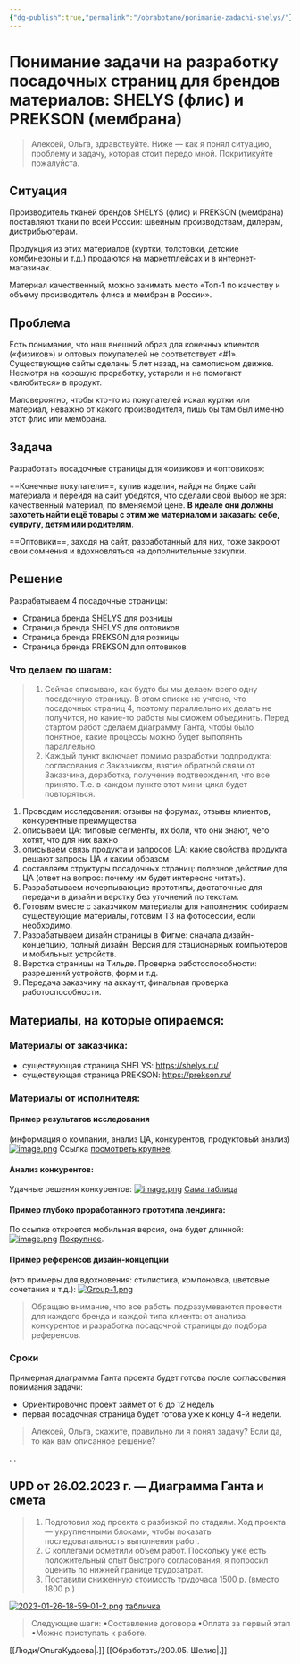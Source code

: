 ```yaml
---
{"dg-publish":true,"permalink":"/obrabotano/ponimanie-zadachi-shelys/"}
---
```



# Понимание задачи на разработку посадочных страниц для брендов материалов: SHELYS (флис) и PREKSON (мембрана)

> Алексей, Ольга, здравствуйте.
> Ниже — как я понял ситуацию, проблему и задачу, которая стоит передо мной.
> Покритикуйте пожалуйста.

## Ситуация
Производитель тканей брендов SHELYS (флис) и PREKSON (мембрана) поставляют ткани по всей России: швейным производствам, дилерам, дистрибьютерам.

Продукция из этих материалов (куртки, толстовки, детские комбинезоны и т.д.) продаются на маркетплейсах и в интернет-магазинах.

Материал качественный, можно занимать место «Топ-1 по качеству и объему производитель флиса и мембран в России».

## Проблема
Есть понимание, что наш внешний образ для конечных клиентов («физиков») и оптовых покупателей не соответствует «#1». Существующие сайты сделаны 5 лет назад, на самописном движке. Несмотря на хорошую проработку, устарели и не помогают «влюбиться» в продукт.

Маловероятно, чтобы кто-то из покупателей искал куртки или материал, неважно от какого производителя, лишь бы там был именно этот флис или мембрана.

## Задача
Разработать посадочные страницы для «физиков» и «оптовиков»:

==Конечные покупатели==, купив изделия, найдя на бирке сайт материала и перейдя на сайт убедятся, что сделали свой выбор не зря: качественный материал, по вменяемой цене. **В идеале они должны захотеть найти ещё товары с этим же материалом и заказать: себе, супругу, детям или родителям**.

==Оптовики==, заходя на сайт, разработанный для них, тоже закроют свои сомнения и вдохновляться на дополнительные закупки.

## Решение

Разрабатываем 4 посадочные страницы:
- Страница бренда SHELYS для розницы
- Страница бренда SHELYS для оптовиков
- Страница бренда PREKSON для розницы
- Страница бренда PREKSON для оптовиков



### Что делаем по шагам:
> 1.  Сейчас описываю, как будто бы мы делаем всего одну посадочную страницу. В этом списке не учтено, что посадочных страниц 4, поэтому параллельно их делать не получится, но какие-то работы мы сможем объединить. Перед стартом работ сделаем диаграмму Ганта, чтобы было понятное, какие процессы можно будет выполянть параллельно. 
> 2. Каждый пункт включает помимо разработки подпродукта: согласования с Заказчиком, взятие обратной связи от Заказчика, доработка, получение подтверждения, что все принято. Т.е. в каждом пункте этот мини-цикл будет повторяться.
1. Проводим исследования: отзывы на форумах, отзывы клиентов, конкурентные преимущества
2. описываем ЦА: типовые сегменты, их боли, что они знают, чего хотят, что для них важно
3. описываем связь продукта и запросов ЦА: какие свойства продукта решают запросы ЦА и каким образом
4. составляем структуры посадочных страниц: полезное действие для ЦА (ответ на вопрос: почему им будет интересно читать).
5. Разрабатываем исчерпывающие прототипы, достаточные для передачи в дизайн и верстку без уточнений по текстам. 
6. Готовим вместе с заказчиком материалы для наполнения: собираем существующие материалы, готовим ТЗ на фотосессии, если необходимо.
7. Разрабатываем дизайн страницы в Фигме: сначала дизайн-концепцию, полный дизайн. Версия для стационарных компьютеров и мобильных устройств.
8. Верстка страницы на Тильде. Проверка работоспособности: разрешений устройств, форм и т.д.
9. Передача заказчику на аккаунт, финальная проверка работоспособности.

## Материалы, на которые опираемся:
### Материалы от заказчика:
- существующая страница SHELYS: https://shelys.ru/
- существующая страница PREKSON: https://prekson.ru/
### Материалы от исполнителя:
#### Пример результатов исследования 
(информация о компании, анализ ЦА, конкурентов, продуктовый анализ)
[![image.png](https://i.postimg.cc/wMfKryfx/image.png)](https://postimg.cc/rRrY0m27) Ссылка [посмотреть крупнее](https://www.figma.com/file/TpXfwyg78zd5w9IULwe3yV/Mind-map-%D0%B4%D0%BB%D1%8F-%D0%98%D0%BC%D0%BF%D0%BB%D0%B0%D0%BD%D1%82%D0%B0%D1%86%D0%B8%D0%B8-(%D0%9F%D0%9B-2022)?node-id=0%3A1&t=J3lHVVct4yhdIzQx-1).

#### Анализ конкурентов:
Удачные решения конкурентов:
[![image.png](https://i.postimg.cc/52Yj4QRD/image.png)](https://postimg.cc/Bj3JNbsC) [Сама таблица](https://docs.google.com/spreadsheets/d/1zcEgF5hJzDdUGxhP43rIwrDNTYIKyQ0X/edit#gid=1234249478)

#### Пример глубоко проработанного прототипа лендинга:
По ссылке откроется мобильная версия, она будет длинной:
[![image.png](https://i.postimg.cc/SNz5SZDq/image.png)](https://postimg.cc/PPTKKQgF) [Покрупнее](https://www.figma.com/file/R970UmqpzgKkoyceRsNR52/%D0%98%D0%BC%D0%BF%D0%BB%D0%B0%D0%BD%D1%82%D0%B0%D1%86%D0%B8%D1%8F-(%D0%9F%D0%9B-22)?node-id=23%3A908&t=pGofLFCpAYg5lBfd-0).


#### Пример референсов дизайн-концепции 
(это примеры для вдохновения: стилистика, компоновка, цветовые сочетания и т.д.):
[![Group-1.png](https://i.postimg.cc/g2h7dZwt/Group-1.png)](https://postimg.cc/Hrpz9j9b)
> Обращаю внимание, что все работы подразумеваются провести для каждого бренда и каждой типа клиента: от анализа конкурентов и разработка посадочной страницы до подбора референсов.


### Сроки
Примерная диаграмма Ганта проекта будет готова после согласования понимания задачи:
- Ориентировочно проект займет от 6 до 12 недель
- первая посадочная страница будет готова уже к концу 4-й недели.

>Алексей, Ольга, скажите, правильно ли я понял задачу? 
>Если да, то как вам описанное решение?  

.
.

## UPD от 26.02.2023 г. — Диаграмма Ганта и смета
> 1. Подготовил ход проекта с разбивкой по стадиям. Ход проекта — укрупненными блоками, чтобы показать последоватальность выполнения работ.
> 2. С коллегами осметили объем работ. Поскольку уже есть положительный опыт быстрого согласования, я попросил оценить по нижней границе трудозатрат.
> 3. Поставили сниженную стоимость трудочаса 1500 р. (вместо 1800 р.)

[![2023-01-26-18-59-01-2.png](https://i.postimg.cc/63rNj4Jp/2023-01-26-18-59-01-2.png)](https://postimg.cc/FdHq1RHM) [табличка](https://docs.google.com/spreadsheets/d/1p6x0WwP06QBq6b8nV_23EKuz2AbuzZp5LVS3wprfFic/edit?usp=drivesdk)
> Следующие шаги:
> •Составление договора
> •Оплата за первый этап
> •Можно приступать к работе.




[[Люди/ОльгаКудаева\|.]]
[[Обработать/200.05. Шелис\|.]]